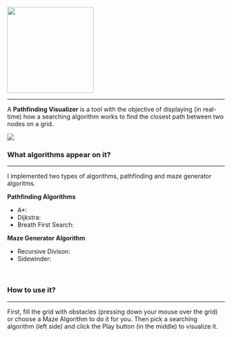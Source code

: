 <img src='https://firebasestorage.googleapis.com/v0/b/avgguido.appspot.com/o/como_hice_un_visualizador_de_algoritmos_con_javascript%2Fpath_logo.png?alt=media&token=3a823ffe-acfc-4fee-bbef-6a6c0d8019fb'
width="200px" align="center" />

---

A **Pathfinding Visualizer** is a tool with the objective of displaying (in real-time) how a searching algorithm works to find the closest path between two nodes on a grid.

<img src="https://firebasestorage.googleapis.com/v0/b/avgguido.appspot.com/o/como_hice_un_visualizador_de_algoritmos_con_javascript%2Fpath_example.png?alt=media&token=624749a1-675c-484b-bf38-1b1f28bc1b50" />

<br />

### What algorithms appear on it?

---

I implemented two types of algorithms, pathfinding and maze generator algoritms.

**Pathfinding Algorithms**

- A\*:
- Dijkstra:
- Breath First Search:

**Maze Generator Algorithm**

- Recursive Divison:
- Sidewinder:

<br />

### How to use it?

---

First, fill the grid with obstacles (pressing down your mouse over the grid) or choose a Maze Algorithm to do it for you. Then pick a searching algorithm (left side) and click the Play button (in the middle) to visualize it.
